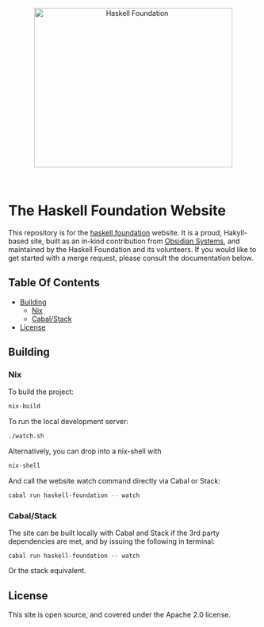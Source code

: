 <p align="center">
<img src="https://haskellfoundation.github.io/static/images/logos/hf-logo-alpha.png" width="400" height="322" alt="Haskell Foundation" title="Haskell Foundation">
</p>

<p>&nbsp;</p>

# The Haskell Foundation Website

This repository is for the [haskell.foundation](https://haskell.foundation) website. It is a proud, Hakyll-based site, built as an in-kind contribution from [Obsidian Systems](https://obsidian.systems), and maintained by the Haskell Foundation and its volunteers. If you would like to get started with a merge request, please consult the documentation below.

## Table Of Contents

- [Building](#building)
  - [Nix](#nix)
  - [Cabal/Stack](#cabal/stack)
- [License](#license)


## Building


### Nix

To build the project:

```bash
nix-build
```

To run the local development server:

```bash
./watch.sh
```

Alternatively, you can drop into a nix-shell with

```bash
nix-shell
```

And call the website watch command directly via Cabal or Stack:

```bash
cabal run haskell-foundation -- watch
```

### Cabal/Stack

The site can be built locally with Cabal and Stack if the 3rd party dependencies are met, and by issuing the following in terminal:

```base
cabal run haskell-foundation -- watch
```

Or the stack equivalent.

## License

This site is open source, and covered under the Apache 2.0 license.
